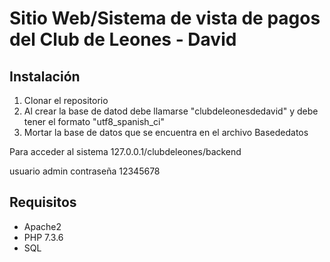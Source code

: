 # Sitio Web/Sistema de vista de pagos del Club de Leones - David 

## Instalación

1. Clonar el repositorio
1. Al crear la base de datod debe llamarse "clubdeleonesdedavid" y debe tener el formato "utf8_spanish_ci" 
1. Mortar la base de datos que se encuentra en el archivo Basededatos

Para acceder al sistema 127.0.0.1/clubdeleones/backend 

usuario admin
contraseña 12345678

## Requisitos

* Apache2
* PHP 7.3.6
* SQL
